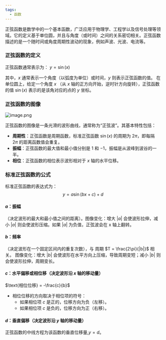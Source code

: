 ```yaml
---
tags:
  - 函数
---
```

正弦函数是数学中的一个基本函数，广泛应用于物理学、工程学以及信号处理等领域。它的定义基于单位圆，并且与角度（或时间）之间的关系密切相关。正弦函数描述的是一个随时间或角度周期性波动的现象，例如声波、光波、电流等。

### 正弦函数的定义

正弦函数通常表示为：
$y = \sin (x)$

其中，$x$ 通常表示一个角度（以弧度为单位）或时间，$y$ 则表示正弦函数的值。
在单位圆上，给定一个角度 $x$ （从 $x$ 轴的正方向开始，逆时针方向旋转），正弦函数的值 $\sin (x)$ 表示的是该角对应的点的 $y$ 坐标。

### 正弦函数的图像
![image.png](https://s1.vika.cn/space/2024/08/10/fc140997a8df47d28be582416af92caa)

正弦函数的图像是一条光滑的波形曲线，通常称为“正弦波”。其基本特性包括：
- **周期性**：正弦函数是周期函数，标准正弦函数 $\sin (x)$ 的周期为 $2\pi$，即每隔 $2\pi$ 的距离函数值会重复。
- **振幅**：正弦函数的最大值和最小值分别是 $1$ 和 $-1$，振幅是从波峰到波谷的一半。
- **相位**：正弦函数的相位表示波形相对于 $x$ 轴的水平位移。

### 标准正弦函数的公式
标准正弦函数的表达式为：
$$y = a\sin (bx + c) + d$$
#### **$a$**：**振幅**
（决定波形的最大和最小值之间的距离）。图像变化：增大 $|a|$ 会使波形拉伸，减小 $|a|$ 则会使波形压缩。如果 $|a|$  为负值，正弦波会在 x 轴上翻转。
#### **$b$**：**频率**
（决定波形在一个固定区间内的重复次数），与
周期 $T = \frac{2\pi}{|b|}$ 相关。
图像变化：增大 $|b|$ 会使波形在水平方向上压缩，导致周期变短；减小 $|b|$ 则会使波形拉伸，周期变长。
#### $c$：**水平偏移或相位移**（决定波形沿 $x$ 轴的移动量）
$\text{相位位移} = -\frac{c}{b}$
- 相位位移的方向取决于相位项的符号：
  - 如果相位项 $c$ 是正的，位移方向为负（左移）。
  - 如果相位项 $c$ 是负的，位移方向为正（右移）。
#### $d$：**垂直偏移**（决定波形沿 $y$ 轴的移动量）
正弦函数的中线方程为该函数的垂直位移量,$y=d$。
